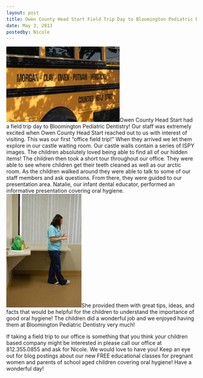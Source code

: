 ```yaml
---
layout: post
title: Owen County Head Start Field Trip Day to Bloomington Pediatric Dentistry!
date: May 3, 2013
postedby: Nicole
---
```


<img src="/images/blog/morgan-co-bus.jpg" alt="" class="right">Owen County Head Start had a field trip day to Bloomington Pediatric Dentistry! Our staff was extremely excited when Owen County Head Start reached out to us with interest of visiting.  This was our first “office field trip!”   When they arrived we let them explore in our castle waiting room.  Our castle walls contain a series of ISPY images.  The children absolutely loved being able to find all of our hidden items!  The children then took a short tour throughout our office.  They were able to see where children get their teeth cleaned as well as our arctic room.  As the children walked around they were able to talk to some of our staff members and ask questions.  From there, they were guided to our presentation area.  Natalie, our infant dental educator, performed  an informative presentation covering oral hygiene.  <img src="/images/blog/natalie-teaching.jpg" alt="" class="left">She provided them with great tips, ideas, and facts that would be  helpful for the children to understand the importance of good oral hygiene!  The children did a wonderful job and we enjoyed having them at Bloomington Pediatric Dentistry very much! 

 

 If taking a field trip to our office is something that you think your children based company might be interested in please call our office at 812.355.0855 and ask for Nicole.  We would love to have you!  Keep an eye out for blog postings about our new FREE educational classes for pregnant women and parents of school aged children covering oral hygiene!  Have a wonderful day!